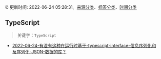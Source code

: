 :alarm_clock: 更新时间: 2022-06-24 05:28:31。[来源分类](../README.md)、[标签分类](../TAGS.md)、[时间分类](../TIMELINE.md)

## TypeScript


> 关键字：`TypeScript`



- [2022-06-24-有没有这种在运行时基于-typescript-interface-信息序列化和反序列化-JSON-数据的库？](https://www.v2ex.com/t/861898) 